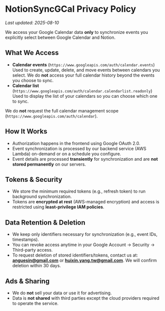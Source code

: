 # NotionSyncGCal Privacy Policy

_Last updated: 2025-08-10_

We access your Google Calendar data **only** to synchronize events you explicitly select between Google Calendar and Notion.

## What We Access

- **Calendar events** (`https://www.googleapis.com/auth/calendar.events`)
  Used to create, update, delete, and move events between calendars you select.
  We do **not** access your full calendar history beyond the events you choose to sync.
- **Calendar list** (`https://www.googleapis.com/auth/calendar.calendarlist.readonly`)
  Used to display the list of your calendars so you can choose which one to sync.

We do **not** request the full calendar management scope (`https://www.googleapis.com/auth/calendar`).

## How It Works

- Authorization happens in the frontend using Google OAuth 2.0.
- Event synchronization is processed by our backend service (AWS Lambda) on-demand or on a schedule you configure.
- Event details are processed **transiently** for synchronization and are **not stored permanently** on our servers.

## Tokens & Security

- We store the minimum required tokens (e.g., refresh token) to run background synchronization.
- Tokens are **encrypted at rest** (AWS-managed encryption) and access is restricted using **least-privilege IAM policies**.

## Data Retention & Deletion

- We keep only identifiers necessary for synchronization (e.g., event IDs, timestamps).
- You can revoke access anytime in your Google Account → Security → Third-party access.
- To request deletion of stored identifiers/tokens, contact us at: **[anguesin@gmail.com](mailto:anguesin@gmail.com)** or **[huixin.yang.tw@gmail.com](mailto:huixin.yang.tw@gmail.com)**.
  We will confirm deletion within 30 days.

## Ads & Sharing

- We do **not** sell your data or use it for advertising.
- Data is **not shared** with third parties except the cloud providers required to operate the service.
